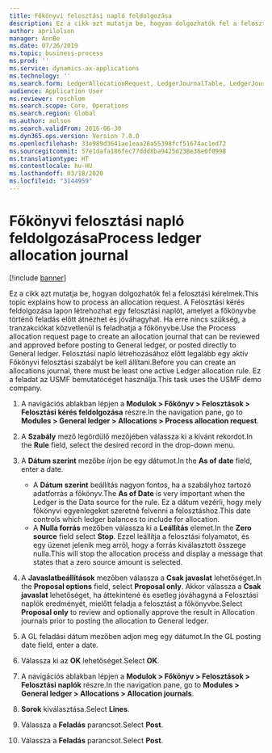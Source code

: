 ```yaml
---
title: Főkönyvi felosztási napló feldolgozása
description: Ez a cikk azt mutatja be, hogyan dolgozhatók fel a felosztási kérelmek a Dynamics 365 Finance rendszerben.
author: aprilolson
manager: AnnBe
ms.date: 07/26/2019
ms.topic: business-process
ms.prod: ''
ms.service: dynamics-ax-applications
ms.technology: ''
ms.search.form: LedgerAllocationRequest, LedgerJournalTable, LedgerJournalTransAllocation
audience: Application User
ms.reviewer: roschlom
ms.search.scope: Core, Operations
ms.search.region: Global
ms.author: aolson
ms.search.validFrom: 2016-06-30
ms.dyn365.ops.version: Version 7.0.0
ms.openlocfilehash: 33e989d3641ae1eaa28a55398fcf51674ac1ed72
ms.sourcegitcommit: 57e1dafa186fec77ddd8ba9425d238e36e0f0998
ms.translationtype: HT
ms.contentlocale: hu-HU
ms.lasthandoff: 03/18/2020
ms.locfileid: "3144959"
---
```

# <a name="process-ledger-allocation-journal"></a><span data-ttu-id="efa13-103">Főkönyvi felosztási napló feldolgozása</span><span class="sxs-lookup"><span data-stu-id="efa13-103">Process ledger allocation journal</span></span>

[!include [banner](../../includes/banner.md)]

<span data-ttu-id="efa13-104">Ez a cikk azt mutatja be, hogyan dolgozhatók fel a felosztási kérelmek.</span><span class="sxs-lookup"><span data-stu-id="efa13-104">This topic explains how to process an allocation request.</span></span> <span data-ttu-id="efa13-105">A Felosztási kérés feldolgozása lapon létrehozhat egy felosztási naplót, amelyet a főkönyvbe történő feladás előtt átnézhet és jóváhagyhat. Ha erre nincs szükség, a tranzakciókat közvetlenül is feladhatja a főkönyvbe.</span><span class="sxs-lookup"><span data-stu-id="efa13-105">Use the Process allocation request page to create an allocation journal that can be reviewed and approved before posting to General ledger, or posted directly to General ledger.</span></span> <span data-ttu-id="efa13-106">Felosztási napló létrehozásához előtt legalább egy aktív Főkönyvi felosztási szabályt be kell állítani.</span><span class="sxs-lookup"><span data-stu-id="efa13-106">Before you can create an allocations journal, there must be least one active Ledger allocation rule.</span></span> <span data-ttu-id="efa13-107">Ez a feladat az USMF bemutatócéget használja.</span><span class="sxs-lookup"><span data-stu-id="efa13-107">This task uses the USMF demo company.</span></span>

1. <span data-ttu-id="efa13-108">A navigációs ablakban lépjen a **Modulok > Főkönyv > Felosztások > Felosztási kérés feldolgozása** részre.</span><span class="sxs-lookup"><span data-stu-id="efa13-108">In the navigation pane, go to **Modules > General ledger > Allocations > Process allocation request**.</span></span>
2. <span data-ttu-id="efa13-109">A **Szabály** mező legördülő mezőjében válassza ki a kívánt rekordot.</span><span class="sxs-lookup"><span data-stu-id="efa13-109">In the **Rule** field, select the desired record in the drop-down menu.</span></span>
3. <span data-ttu-id="efa13-110">A **Dátum szerint** mezőbe írjon be egy dátumot.</span><span class="sxs-lookup"><span data-stu-id="efa13-110">In the **As of date** field, enter a date.</span></span>

    - <span data-ttu-id="efa13-111">A **Dátum szerint** beállítás nagyon fontos, ha a szabályhoz tartozó adatforrás a főkönyv.</span><span class="sxs-lookup"><span data-stu-id="efa13-111">The **As of Date** is very important when the Ledger is the Data source for the rule.</span></span> <span data-ttu-id="efa13-112">Ez a dátum vezérli, hogy mely főkönyvi egyenlegeket szeretné felvenni a felosztáshoz.</span><span class="sxs-lookup"><span data-stu-id="efa13-112">This date controls which ledger balances to include for allocation.</span></span>  
    - <span data-ttu-id="efa13-113">A **Nulla forrás** mezőben válassza ki a **Leállítás** elemet.</span><span class="sxs-lookup"><span data-stu-id="efa13-113">In the **Zero source** field select **Stop**.</span></span> <span data-ttu-id="efa13-114">Ezzel leállítja a felosztási folyamatot, és egy üzenet jelenik meg arról, hogy a forrás kiválasztott összege nulla.</span><span class="sxs-lookup"><span data-stu-id="efa13-114">This will stop the allocation process and display a message that states that a zero source amount is selected.</span></span>  

4. <span data-ttu-id="efa13-115">A **Javaslatbeállítások** mezőben válassza a **Csak javaslat** lehetőséget.</span><span class="sxs-lookup"><span data-stu-id="efa13-115">In the **Proposal options** field, select **Proposal only**.</span></span> <span data-ttu-id="efa13-116">Akkor válassza a **Csak javaslat** lehetőséget, ha áttekintené és esetleg jóváhagyná a Felosztási naplók eredményét, mielőtt feladja a felosztást a főkönyvbe.</span><span class="sxs-lookup"><span data-stu-id="efa13-116">Select **Proposal only** to review and optionally approve the result in Allocation journals prior to posting the allocation to General ledger.</span></span>  
5. <span data-ttu-id="efa13-117">A GL feladási dátum mezőben adjon meg egy dátumot.</span><span class="sxs-lookup"><span data-stu-id="efa13-117">In the GL posting date field, enter a date.</span></span>
6. <span data-ttu-id="efa13-118">Válassza ki az **OK** lehetőséget.</span><span class="sxs-lookup"><span data-stu-id="efa13-118">Select **OK**.</span></span>
7. <span data-ttu-id="efa13-119">A navigációs ablakban lépjen a **Modulok > Főkönyv > Felosztások > Felosztási naplók** részre.</span><span class="sxs-lookup"><span data-stu-id="efa13-119">In the navigation pane, go to **Modules > General ledger > Allocations > Allocation journals**.</span></span>
8. <span data-ttu-id="efa13-120">**Sorok** kiválasztása.</span><span class="sxs-lookup"><span data-stu-id="efa13-120">Select **Lines**.</span></span>
9. <span data-ttu-id="efa13-121">Válassza a **Feladás** parancsot.</span><span class="sxs-lookup"><span data-stu-id="efa13-121">Select **Post**.</span></span>
10. <span data-ttu-id="efa13-122">Válassza a **Feladás** parancsot.</span><span class="sxs-lookup"><span data-stu-id="efa13-122">Select **Post**.</span></span>

